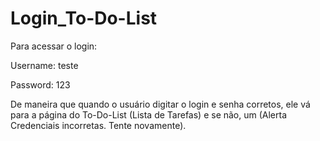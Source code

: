# Login_To-Do-List
Para acessar o login:

Username: teste 

Password: 123

De maneira que quando o usuário digitar o login e senha corretos, ele vá para a página do To-Do-List (Lista de Tarefas) e se não, um (Alerta Credenciais incorretas. Tente novamente).
